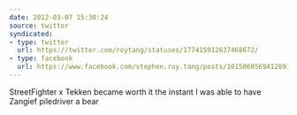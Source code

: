 ```yaml
---
date: 2012-03-07 15:30:24
source: twitter
syndicated:
- type: twitter
  url: https://twitter.com/roytang/statuses/177415912637468672/
- type: facebook
  url: https://www.facebook.com/stephen.roy.tang/posts/10150605694128912
---
```


StreetFighter x Tekken became worth it the instant I was able to have Zangief piledriver a bear